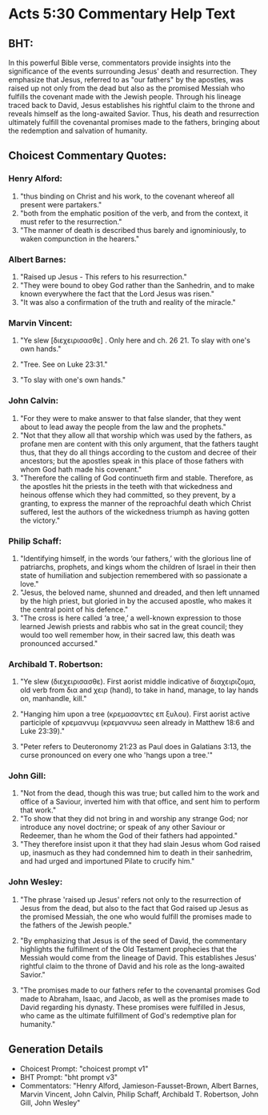 # Acts 5:30 Commentary Help Text

## BHT:
In this powerful Bible verse, commentators provide insights into the significance of the events surrounding Jesus' death and resurrection. They emphasize that Jesus, referred to as "our fathers" by the apostles, was raised up not only from the dead but also as the promised Messiah who fulfills the covenant made with the Jewish people. Through his lineage traced back to David, Jesus establishes his rightful claim to the throne and reveals himself as the long-awaited Savior. Thus, his death and resurrection ultimately fulfill the covenantal promises made to the fathers, bringing about the redemption and salvation of humanity.

## Choicest Commentary Quotes:
### Henry Alford:
1. "thus binding on Christ and his work, to the covenant whereof all present were partakers."
2. "both from the emphatic position of the verb, and from the context, it must refer to the resurrection."
3. "The manner of death is described thus barely and ignominiously, to waken compunction in the hearers."

### Albert Barnes:
1. "Raised up Jesus - This refers to his resurrection."
2. "They were bound to obey God rather than the Sanhedrin, and to make known everywhere the fact that the Lord Jesus was risen."
3. "It was also a confirmation of the truth and reality of the miracle."

### Marvin Vincent:
1. "Ye slew [διεχειρισασθε] . Only here and ch. 26 21. To slay with one's own hands." 

2. "Tree. See on Luke 23:31." 

3. "To slay with one's own hands."

### John Calvin:
1. "For they were to make answer to that false slander, that they went about to lead away the people from the law and the prophets."
2. "Not that they allow all that worship which was used by the fathers, as profane men are content with this only argument, that the fathers taught thus, that they do all things according to the custom and decree of their ancestors; but the apostles speak in this place of those fathers with whom God hath made his covenant."
3. "Therefore the calling of God continueth firm and stable. Therefore, as the apostles hit the priests in the teeth with that wickedness and heinous offense which they had committed, so they prevent, by a granting, to express the manner of the reproachful death which Christ suffered, lest the authors of the wickedness triumph as having gotten the victory."

### Philip Schaff:
1. "Identifying himself, in the words ‘our fathers,’ with the glorious line of patriarchs, prophets, and kings whom the children of Israel in their then state of humiliation and subjection remembered with so passionate a love."
2. "Jesus, the beloved name, shunned and dreaded, and then left unnamed by the high priest, but gloried in by the accused apostle, who makes it the central point of his defence."
3. "The cross is here called ‘a tree,’ a well-known expression to those learned Jewish priests and rabbis who sat in the great council; they would too well remember how, in their sacred law, this death was pronounced accursed."

### Archibald T. Robertson:
1. "Ye slew (διεχειρισασθε). First aorist middle indicative of διαχειριζομα, old verb from δια and χειρ (hand), to take in hand, manage, to lay hands on, manhandle, kill." 

2. "Hanging him upon a tree (κρεμασαντες επ ξυλου). First aorist active participle of κρεμαννυμ (κρεμαννυω seen already in Matthew 18:6 and Luke 23:39)." 

3. "Peter refers to Deuteronomy 21:23 as Paul does in Galatians 3:13, the curse pronounced on every one who 'hangs upon a tree.'"

### John Gill:
1. "Not from the dead, though this was true; but called him to the work and office of a Saviour, inverted him with that office, and sent him to perform that work." 
2. "To show that they did not bring in and worship any strange God; nor introduce any novel doctrine; or speak of any other Saviour or Redeemer, than he whom the God of their fathers had appointed." 
3. "They therefore insist upon it that they had slain Jesus whom God raised up, inasmuch as they had condemned him to death in their sanhedrim, and had urged and importuned Pilate to crucify him."

### John Wesley:
1. "The phrase 'raised up Jesus' refers not only to the resurrection of Jesus from the dead, but also to the fact that God raised up Jesus as the promised Messiah, the one who would fulfill the promises made to the fathers of the Jewish people."

2. "By emphasizing that Jesus is of the seed of David, the commentary highlights the fulfillment of the Old Testament prophecies that the Messiah would come from the lineage of David. This establishes Jesus' rightful claim to the throne of David and his role as the long-awaited Savior."

3. "The promises made to our fathers refer to the covenantal promises God made to Abraham, Isaac, and Jacob, as well as the promises made to David regarding his dynasty. These promises were fulfilled in Jesus, who came as the ultimate fulfillment of God's redemptive plan for humanity."


## Generation Details
- Choicest Prompt: "choicest prompt v1"
- BHT Prompt: "bht prompt v3"
- Commentators: "Henry Alford, Jamieson-Fausset-Brown, Albert Barnes, Marvin Vincent, John Calvin, Philip Schaff, Archibald T. Robertson, John Gill, John Wesley"
